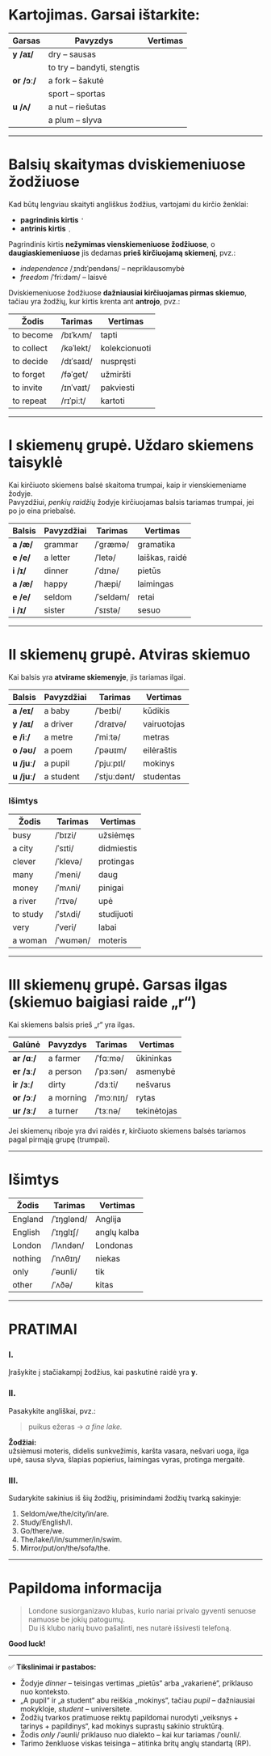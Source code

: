 # Kartojimas. Garsai ištarkite:

| Garsas | Pavyzdys | Vertimas |
|--------|-----------|-----------|
| **y /aɪ/** | dry – sausas |  |
|  | to try – bandyti, stengtis |  |
| **or /ɔː/** | a fork – šakutė |  |
|  | sport – sportas |  |
| **u /ʌ/** | a nut – riešutas |  |
|  | a plum – slyva |  |

---

# Balsių skaitymas dviskiemeniuose žodžiuose

Kad būtų lengviau skaityti angliškus žodžius, vartojami du kirčio ženklai:  
- **pagrindinis kirtis** `'`  
- **antrinis kirtis** `ˌ`

Pagrindinis kirtis **nežymimas vienskiemeniuose žodžiuose**, o **daugiaskiemeniuose** jis dedamas **prieš kirčiuojamą skiemenį**, pvz.:

- *independence* /ˌɪndɪˈpendəns/ – nepriklausomybė  
- *freedom* /ˈfriːdəm/ – laisvė  

Dviskiemeniuose žodžiuose **dažniausiai kirčiuojamas pirmas skiemuo**, tačiau yra žodžių, kur kirtis krenta ant **antrojo**, pvz.:

| Žodis | Tarimas | Vertimas |
|--------|----------|-----------|
| to become | /bɪˈkʌm/ | tapti |
| to collect | /kəˈlekt/ | kolekcionuoti |
| to decide | /dɪˈsaɪd/ | nuspręsti |
| to forget | /fəˈɡet/ | užmiršti |
| to invite | /ɪnˈvaɪt/ | pakviesti |
| to repeat | /rɪˈpiːt/ | kartoti |

---

# I skiemenų grupė. Uždaro skiemens taisyklė

Kai kirčiuoto skiemens balsė skaitoma trumpai, kaip ir vienskiemeniame žodyje.  
Pavyzdžiui, *penkių raidžių* žodyje kirčiuojamas balsis tariamas trumpai, jei po jo eina priebalsė.

| Balsis | Pavyzdžiai | Tarimas | Vertimas |
|--------|--------------|----------|-----------|
| **a /æ/** | grammar | /ˈɡræmə/ | gramatika |
| **e /e/** | a letter | /ˈletə/ | laiškas, raidė |
| **i /ɪ/** | dinner | /ˈdɪnə/ | pietūs |
| **a /æ/** | happy | /ˈhæpi/ | laimingas |
| **e /e/** | seldom | /ˈseldəm/ | retai |
| **i /ɪ/** | sister | /ˈsɪstə/ | sesuo |

---

# II skiemenų grupė. Atviras skiemuo

Kai balsis yra **atvirame skiemenyje**, jis tariamas ilgai.

| Balsis | Pavyzdžiai | Tarimas | Vertimas |
|--------|--------------|----------|-----------|
| **a /eɪ/** | a baby | /ˈbeɪbi/ | kūdikis |
| **y /aɪ/** | a driver | /ˈdraɪvə/ | vairuotojas |
| **e /iː/** | a metre | /ˈmiːtə/ | metras |
| **o /əʊ/** | a poem | /ˈpəʊɪm/ | eilėraštis |
| **u /juː/** | a pupil | /ˈpjuːpɪl/ | mokinys |
| **u /juː/** | a student | /ˈstjuːdənt/ | studentas |

### Išimtys

| Žodis | Tarimas | Vertimas |
|--------|----------|-----------|
| busy | /ˈbɪzi/ | užsiėmęs |
| a city | /ˈsɪti/ | didmiestis |
| clever | /ˈklevə/ | protingas |
| many | /ˈmeni/ | daug |
| money | /ˈmʌni/ | pinigai |
| a river | /ˈrɪvə/ | upė |
| to study | /ˈstʌdi/ | studijuoti |
| very | /ˈveri/ | labai |
| a woman | /ˈwʊmən/ | moteris |

---

# III skiemenų grupė. Garsas ilgas (skiemuo baigiasi raide „r“)

Kai skiemens balsis prieš „r“ yra ilgas.

| Galūnė | Pavyzdys | Tarimas | Vertimas |
|--------|-----------|----------|-----------|
| **ar /ɑː/** | a farmer | /ˈfɑːmə/ | ūkininkas |
| **er /ɜː/** | a person | /ˈpɜːsən/ | asmenybė |
| **ir /ɜː/** | dirty | /ˈdɜːti/ | nešvarus |
| **or /ɔː/** | a morning | /ˈmɔːnɪŋ/ | rytas |
| **ur /ɜː/** | a turner | /ˈtɜːnə/ | tekinėtojas |

Jei skiemenų riboje yra dvi raidės **r**, kirčiuoto skiemens balsės tariamos pagal pirmąją grupę (trumpai).

---

# Išimtys

| Žodis | Tarimas | Vertimas |
|--------|----------|-----------|
| England | /ˈɪŋɡlənd/ | Anglija |
| English | /ˈɪŋɡlɪʃ/ | anglų kalba |
| London | /ˈlʌndən/ | Londonas |
| nothing | /ˈnʌθɪŋ/ | niekas |
| only | /ˈəʊnli/ | tik |
| other | /ˈʌðə/ | kitas |

---

# PRATIMAI

### I.
Įrašykite į stačiakampį žodžius, kai paskutinė raidė yra **y**.

### II.
Pasakykite angliškai, pvz.:  
> puikus ežeras → *a fine lake.*

**Žodžiai:**  
užsiėmusi moteris, didelis sunkvežimis, karšta vasara, nešvari uoga, ilga upė, sausa slyva, šlapias popierius, laimingas vyras, protinga mergaitė.

### III.
Sudarykite sakinius iš šių žodžių, prisimindami žodžių tvarką sakinyje:

1. Seldom/we/the/city/in/are.  
2. Study/English/I.  
3. Go/there/we.  
4. The/lake/I/in/summer/in/swim.  
5. Mirror/put/on/the/sofa/the.

---

# Papildoma informacija

> Londone susiorganizavo klubas, kurio nariai privalo gyventi senuose namuose be jokių patogumų.  
> Du iš klubo narių buvo pašalinti, nes nutarė išsivesti telefoną.  

**Good luck!**

---

✅ **Tikslinimai ir pastabos:**

- Žodyje *dinner* – teisingas vertimas „pietūs“ arba „vakarienė“, priklauso nuo konteksto.  
- „A pupil“ ir „a student“ abu reiškia „mokinys“, tačiau *pupil* – dažniausiai mokykloje, *student* – universitete.  
- Žodžių tvarkos pratimuose reiktų papildomai nurodyti „veiksnys + tarinys + papildinys“, kad mokinys suprastų sakinio struktūrą.  
- Žodis *only* /ˈəʊnli/ priklauso nuo dialekto – kai kur tariamas /ˈoʊnli/.  
- Tarimo ženkluose viskas teisinga – atitinka britų anglų standartą (RP).
